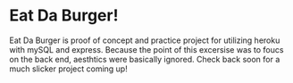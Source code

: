 # Eat Da Burger!
Eat Da Burger is proof of concept and practice project for utilizing heroku with mySQL and express. Because the point of this excersise was to foucs on the back end, aesthtics were basically ignored. Check back soon for a much slicker project coming up!